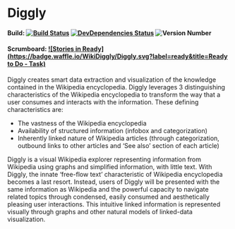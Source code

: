# Diggly
#### Build: [![Build Status](https://travis-ci.org/WikiDiggly/Diggly.svg)](https://travis-ci.org/WikiDiggly/Diggly) [![DevDependencies Status](https://img.shields.io/david/dev/WikiDiggly/Diggly.svg)](https://david-dm.org/dev/WikiDiggly/Diggly.svg) ![Version Number](https://img.shields.io/badge/beta-0.0.1-green.svg)
#### Scrumboard: [![Stories in Ready](https://badge.waffle.io/WikiDiggly/Diggly.svg?label=ready&title=Ready to Do - Task)](http://waffle.io/WikiDiggly/Diggly)
Diggly creates smart data extraction and visualization of the knowledge contained in the Wikipedia encyclopedia. Diggly leverages 3 distinguishing characteristics of the Wikipedia encyclopedia to transform the way that a user consumes and interacts with the information. These defining characteristics are:
- The vastness of the Wikipedia encyclopedia
- Availability of structured information (infobox and categorization)
- Inherently linked nature of Wikipedia articles (through categorization, outbound links to other articles and ‘See also’ section of each article)

Diggly is a visual Wikipedia explorer representing information from Wikipedia using graphs and simplified information, with little text. With Diggly, the innate ‘free-flow text’ characteristic of Wikipedia encyclopedia becomes a last resort. Instead, users of Diggly will be presented with the same information as Wikipedia and the powerful capacity to navigate related topics through condensed, easily consumed and aesthetically pleasing user interactions. This intuitive linked information is represented visually through graphs and other natural models of linked-data visualization.

